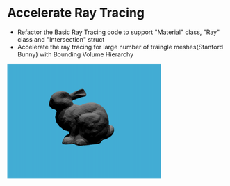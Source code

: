 
# Accelerate Ray Tracing

- Refactor the Basic Ray Tracing code to support "Material" class, "Ray" class and "Intersection" struct
- Accelerate the ray tracing for large number of traingle meshes(Stanford Bunny) with Bounding Volume Hierarchy

<img src='https://github.com/SiqiHuang18/Games101/blob/main/Accelerate%20Ray%20Tracing/images/bunny_display.png' width=70%, height=70%>

